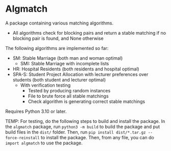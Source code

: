 # Algmatch

A package containing various matching algorithms. 
- All algorithms check for blocking pairs and return a stable matching if no blocking pair is found, and None otherwise

The following algorithms are implemented so far:
- SM: Stable Marriage (both man and woman optimal)
  - SMI: Stable Marriage with incomplete lists
- HR: Hospital Residents (both residents and hospital optimal)
- SPA-S: Student Project Allocation with lecturer preferences over students (both student and lecturer optimal)
  - With verification testing
    - Tested by producing random instances
    - File to brute force all stable matchings
    - Check algorithm is generating correct stable matchings

Requires Python 3.10 or later.

TEMP:
For testing, do the following steps to build and install the package.
In the `algmatch` package, run `python3 -m build` to build the package and put build files in the `dist/` folder.
Then, run `pip install dist/*.tar.gz --force-reinstall` to install the package.
Then, from any file, you can do `import algmatch` to use the package.
